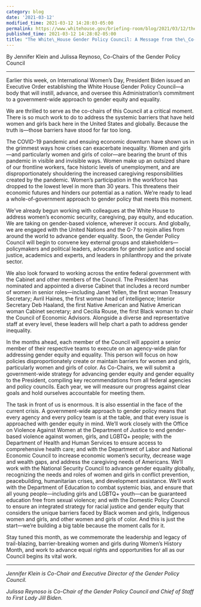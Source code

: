 ```yaml
---
category: blog
date: '2021-03-12'
modified_time: 2021-03-12 14:28:03-05:00
permalink: https://www.whitehouse.gov/briefing-room/blog/2021/03/12/the-white-house-gender-policy-council-a-message-from-the-co-chairs/
published_time: 2021-03-12 14:28:02-05:00
title: "The White\_House Gender Policy Council: A Message from the\_Co-Chairs"
---
```

 
By Jennifer Klein and Julissa Reynoso, Co-Chairs of the Gender Policy
Council

------------------------------------------------------------------------

Earlier this week, on International Women’s Day, President Biden issued
an Executive Order establishing the White House Gender Policy Council—a
body that will instill, advance, and oversee this Administration’s
commitment to a government-wide approach to gender equity and equality.

We are thrilled to serve as the co-chairs of this Council at a critical
moment. There is so much work to do to address the systemic barriers
that have held women and girls back here in the United States and
globally. Because the truth is—those barriers have stood for far too
long.

The COVID-19 pandemic and ensuing economic downturn have shown us in the
grimmest ways how crises can exacerbate inequality. Women and girls—and
particularly women and girls of color—are bearing the brunt of this
pandemic in visible and invisible ways. Women make up an outsized share
of our frontline workers, face historic levels of unemployment, and are
disproportionately shouldering the increased caregiving responsibilities
created by the pandemic. Women’s participation in the workforce has
dropped to the lowest level in more than 30 years. This threatens their
economic futures and hinders our potential as a nation. We’re ready to
lead a whole-of-government approach to gender policy that meets this
moment.

We’ve already begun working with colleagues at the White House to
address women’s economic security, caregiving, pay equity, and
education. We are taking on gender-based violence, wherever it occurs.
And globally, we are engaged with the United Nations and the G-7 to
rejoin allies from around the world to advance gender equality. Soon,
the Gender Policy Council will begin to convene key external groups and
stakeholders—policymakers and political leaders, advocates for gender
justice and social justice, academics and experts, and leaders in
philanthropy and the private sector.

We also look forward to working across the entire federal government
with the Cabinet and other members of the Council. The President has
nominated and appointed a diverse Cabinet that includes a record number
of women in senior roles—including Janet Yellen, the first woman
Treasury Secretary; Avril Haines, the first woman head of intelligence;
Interior Secretary Deb Haaland, the first Native American and Native
American woman Cabinet secretary; and Cecilia Rouse, the first Black
woman to chair the Council of Economic Advisors. Alongside a diverse and
representative staff at every level, these leaders will help chart a
path to address gender inequality.

In the months ahead, each member of the Council will appoint a senior
member of their respective teams to execute on an agency-wide plan for
addressing gender equity and equality. This person will focus on how
policies disproportionately create or maintain barriers for women and
girls, particularly women and girls of color. As Co-Chairs, we will
submit a government-wide strategy for advancing gender equity and gender
equality to the President, compiling key recommendations from all
federal agencies and policy councils. Each year, we will measure our
progress against clear goals and hold ourselves accountable for meeting
them.

The task in front of us is enormous. It is also essential in the face of
the current crisis. A government-wide approach to gender policy means
that every agency and every policy team is at the table, and that every
issue is approached with gender equity in mind. We’ll work closely with
the Office on Violence Against Women at the Department of Justice to end
gender-based violence against women, girls, and LGBTQ+ people; with the
Department of Health and Human Services to ensure access to
comprehensive health care; and with the Department of Labor and National
Economic Council to increase economic women’s security, decrease wage
and wealth gaps, and address the caregiving needs of Americans. We’ll
work with the National Security Council to advance gender equality
globally, recognizing the needs and roles of women and girls in conflict
prevention, peacebuilding, humanitarian crises, and development
assistance. We’ll work with the Department of Education to combat
systemic bias, and ensure that all young people—including girls and
LGBTQ+ youth—can be guaranteed education free from sexual violence; and
with the Domestic Policy Council to ensure an integrated strategy for
racial justice and gender equity that considers the unique barriers
faced by Black women and girls, Indigenous women and girls, and other
women and girls of color. And this is just the start—we’re building a
big table because the moment calls for it.

Stay tuned this month, as we commemorate the leadership and legacy of
trail-blazing, barrier-breaking women and girls during Women’s History
Month, and work to advance equal rights and opportunities for all as our
Council begins its vital work.

------------------------------------------------------------------------

*Jennifer Klein is Co-Chair and Executive Director of the Gender Policy
Council.*

*Julissa Reynoso is Co-Chair of the Gender Policy Council and Chief of
Staff to First Lady Jill Biden.*
